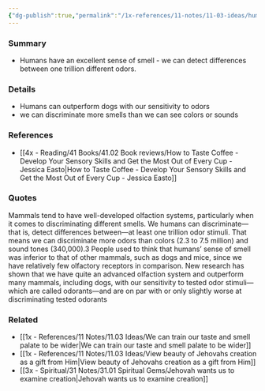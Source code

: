 ```yaml
---
{"dg-publish":true,"permalink":"/1x-references/11-notes/11-03-ideas/humans-can-discriminate-between-1-trillion-smells/","title":"Humans can discriminate between 1 trillion smells","created":"2023-12-29T11:35:16.000+03:00","updated":"2024-02-14T20:18:30.152+03:00"}
---
```



### Summary
- Humans have an excellent sense of smell - we can detect differences between one trillion different odors.

### Details
- Humans can outperform dogs with our sensitivity to odors
- we can discriminate more smells than we can see colors or sounds

### References
- [[4x - Reading/41 Books/41.02 Book reviews/How to Taste Coffee - Develop Your Sensory Skills and Get the Most Out of Every Cup - Jessica Easto\|How to Taste Coffee - Develop Your Sensory Skills and Get the Most Out of Every Cup - Jessica Easto]]

### Quotes
Mammals tend to have well-developed olfaction systems, particularly when it comes to
discriminating different smells. We humans can discriminate—that is, detect differences between—at least one trillion odor stimuli. That means we can discriminate more odors than colors (2.3 to 7.5 million) and sound tones (340,000).3 People used to think that humans’ sense of smell was inferior to that of other mammals, such as dogs and mice, since we have relatively few olfactory receptors in comparison. New research has shown that we have quite an advanced olfaction system and outperform many mammals, including dogs, with our sensitivity to tested odor stimuli—which are called odorants—and are on par with or only slightly worse at discriminating tested odorants

### Related
- [[1x - References/11 Notes/11.03 Ideas/We can train our taste and smell palate to be wider\|We can train our taste and smell palate to be wider]]
- [[1x - References/11 Notes/11.03 Ideas/View beauty of Jehovahs creation as a gift from Him\|View beauty of Jehovahs creation as a gift from Him]]
- [[3x - Spiritual/31 Notes/31.01 Spiritual Gems/Jehovah wants us to examine creation\|Jehovah wants us to examine creation]]